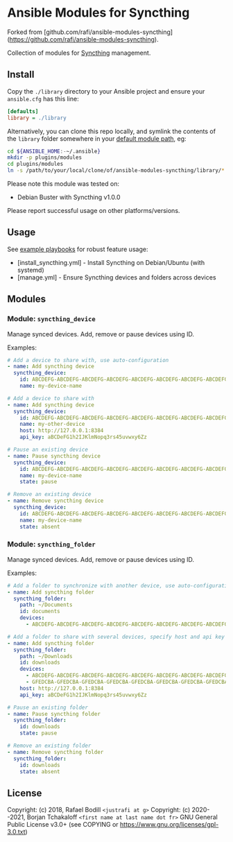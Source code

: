 # Ansible Modules for Syncthing

Forked from [github.com/rafi/ansible-modules-syncthing]
(https://github.com/rafi/ansible-modules-syncthing).

Collection of modules for [Syncthing](https://syncthing.net) management.

## Install

Copy the `./library` directory to your Ansible project and ensure your
`ansible.cfg` has this line:

```ini
[defaults]
library = ./library
```

Alternatively, you can clone this repo locally, and symlink the contents of the `library` folder somewhere in your [default module path](https://docs.ansible.com/ansible/latest/reference_appendices/config.html#default-module-path), eg:

```bash
cd ${ANSIBLE_HOME:-~/.ansible}
mkdir -p plugins/modules
cd plugins/modules
ln -s /path/to/your/local/clone/of/ansible-modules-syncthing/library/* .
```

Please note this module was tested on:

* Debian Buster with Syncthing v1.0.0

Please report successful usage on other platforms/versions.

## Usage

See [example playbooks](./playbooks) for robust feature usage:

* [install_syncthing.yml] - Install Syncthing on Debian/Ubuntu (with systemd)
* [manage.yml] - Ensure Syncthing devices and folders across devices

## Modules

### Module: `syncthing_device`

Manage synced devices. Add, remove or pause devices using ID.

Examples:

```yml
# Add a device to share with, use auto-configuration
- name: Add syncthing device
  syncthing_device:
    id: ABCDEFG-ABCDEFG-ABCDEFG-ABCDEFG-ABCDEFG-ABCDEFG-ABCDEFG-ABCDEFG
    name: my-device-name

# Add a device to share with
- name: Add syncthing device
  syncthing_device:
    id: ABCDEFG-ABCDEFG-ABCDEFG-ABCDEFG-ABCDEFG-ABCDEFG-ABCDEFG-ABCDEFG
    name: my-other-device
    host: http://127.0.0.1:8384
    api_key: aBCDeFG1h2IJKlmNopq3rs45uvwxy6Zz

# Pause an existing device
- name: Pause syncthing device
  syncthing_device:
    id: ABCDEFG-ABCDEFG-ABCDEFG-ABCDEFG-ABCDEFG-ABCDEFG-ABCDEFG-ABCDEFG
    name: my-device-name
    state: pause

# Remove an existing device
- name: Remove syncthing device
  syncthing_device:
    id: ABCDEFG-ABCDEFG-ABCDEFG-ABCDEFG-ABCDEFG-ABCDEFG-ABCDEFG-ABCDEFG
    name: my-device-name
    state: absent
```

### Module: `syncthing_folder`

Manage synced devices. Add, remove or pause devices using ID.

Examples:

```yml
# Add a folder to synchronize with another device, use auto-configuration
- name: Add syncthing folder
  syncthing_folder:
    path: ~/Documents
    id: documents
    devices:
      - ABCDEFG-ABCDEFG-ABCDEFG-ABCDEFG-ABCDEFG-ABCDEFG-ABCDEFG-ABCDEFG

# Add a folder to share with several devices, specify host and api key
- name: Add syncthing folder
  syncthing_folder:
    path: ~/Downloads
    id: downloads
    devices:
      - ABCDEFG-ABCDEFG-ABCDEFG-ABCDEFG-ABCDEFG-ABCDEFG-ABCDEFG-ABCDEFG
      - GFEDCBA-GFEDCBA-GFEDCBA-GFEDCBA-GFEDCBA-GFEDCBA-GFEDCBA-GFEDCBA
    host: http://127.0.0.1:8384
    api_key: aBCDeFG1h2IJKlmNopq3rs45uvwxy6Zz

# Pause an existing folder
- name: Pause syncthing folder
  syncthing_folder:
    id: downloads
    state: pause

# Remove an existing folder
- name: Remove syncthing folder
  syncthing_folder:
    id: downloads
    state: absent
```

## License

Copyright: (c) 2018, Rafael Bodill `<justrafi at g>`
Copyright: (c) 2020--2021, Borjan Tchakaloff `<first name at last name dot fr>`
GNU General Public License v3.0+ (see COPYING or https://www.gnu.org/licenses/gpl-3.0.txt)
